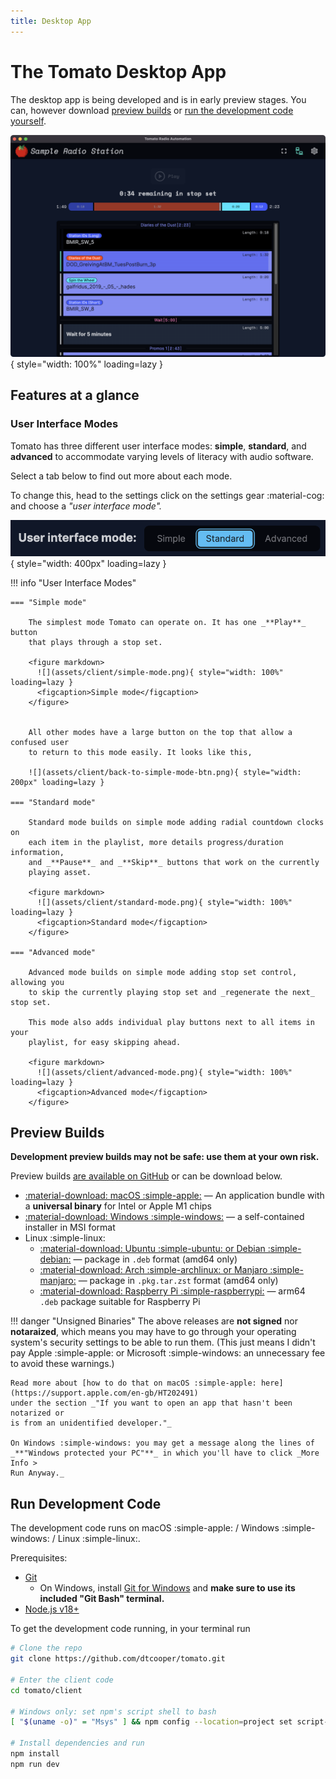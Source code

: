 ```yaml
---
title: Desktop App
---
```


# The Tomato Desktop App

The desktop app is being developed and is in early preview stages. You can, however
download [preview builds](#preview-builds) or [run the development code yourself](#run-development-code).

![](assets/client/screenshot.png){ style="width: 100%" loading=lazy }

## Features at a glance

### User Interface Modes

Tomato has three different user interface modes: **simple**, **standard**, and
**advanced** to accommodate varying levels of literacy with audio software.

Select a tab below to find out more about each mode.

To change this, head to the settings click on the settings gear :material-cog:
and choose a _"user interface mode"._

![](assets/client/ui-mode-selector.png){ style="width: 400px" loading=lazy }

!!! info "User Interface Modes"

    === "Simple mode"

        The simplest mode Tomato can operate on. It has one _**Play**_ button
        that plays through a stop set.

        <figure markdown>
          ![](assets/client/simple-mode.png){ style="width: 100%" loading=lazy }
          <figcaption>Simple mode</figcaption>
        </figure>


        All other modes have a large button on the top that allow a confused user
        to return to this mode easily. It looks like this,

        ![](assets/client/back-to-simple-mode-btn.png){ style="width: 200px" loading=lazy }

    === "Standard mode"

        Standard mode builds on simple mode adding radial countdown clocks on
        each item in the playlist, more details progress/duration information,
        and _**Pause**_ and _**Skip**_ buttons that work on the currently
        playing asset.

        <figure markdown>
          ![](assets/client/standard-mode.png){ style="width: 100%" loading=lazy }
          <figcaption>Standard mode</figcaption>
        </figure>

    === "Advanced mode"

        Advanced mode builds on simple mode adding stop set control, allowing you
        to skip the currently playing stop set and _regenerate the next_ stop set.

        This mode also adds individual play buttons next to all items in your
        playlist, for easy skipping ahead.

        <figure markdown>
          ![](assets/client/advanced-mode.png){ style="width: 100%" loading=lazy }
          <figcaption>Advanced mode</figcaption>
        </figure>

## Preview Builds

**Development preview builds may not be safe: use them at your own risk.**

Preview builds
[are available on GitHub](https://github.com/dtcooper/tomato/releases/tag/preview-build)
or can be download below.

  * [:material-download: macOS :simple-apple:](https://github.com/dtcooper/tomato/releases/download/preview-build/tomato-client-preview-macos.dmg)
    &mdash; An application bundle with a  **universal binary** for Intel or Apple M1 chips
  * [:material-download: Windows :simple-windows:](https://github.com/dtcooper/tomato/releases/download/preview-build/tomato-client-preview-windows.msi)
    &mdash; a self-contained installer in MSI format
  * Linux :simple-linux:
    * [:material-download: Ubuntu :simple-ubuntu: or Debian :simple-debian:](https://github.com/dtcooper/tomato/releases/download/preview-build/tomato-client-preview-linux_amd64.deb)
    &mdash; package in `.deb` format (amd64 only)
    * [:material-download: Arch :simple-archlinux: or Manjaro :simple-manjaro:](https://github.com/dtcooper/tomato/releases/download/preview-build/tomato-client-preview-linux-x86_64.pkg.tar.zst)
    &mdash; package in `.pkg.tar.zst` format (amd64 only)
    * [:material-download: Raspberry Pi :simple-raspberrypi:](https://github.com/dtcooper/tomato/releases/download/preview-build/tomato-client-preview-linux_arm64.deb)
    &mdash; arm64 `.deb` package suitable for Raspberry Pi

!!! danger "Unsigned Binaries"
    The above releases are **not signed** nor **notaraized**, which means
    you may have to go through your operating system's security settings to be
    able to run them. (This just means I didn't pay Apple :simple-apple: or
    Microsoft :simple-windows: an unnecessary fee to avoid these warnings.)

    Read more about [how to do that on macOS :simple-apple: here](https://support.apple.com/en-gb/HT202491)
    under the section _"If you want to open an app that hasn't been notarized or
    is from an unidentified developer."_

    On Windows :simple-windows: you may get a message along the lines of
    _**"Windows protected your PC"**_ in which you'll have to click _More Info >
    Run Anyway._

## Run Development Code

The development code runs on macOS :simple-apple: / Windows :simple-windows: / Linux :simple-linux:.

Prerequisites:

  * [Git](https://git-scm.com/)
    * On Windows, install [Git for Windows](https://gitforwindows.org/) and
      **make sure to use its included "Git Bash" terminal.**
  * [Node.js v18+](https://nodejs.org/)

To get the development code running, in your terminal run

```bash
# Clone the repo
git clone https://github.com/dtcooper/tomato.git

# Enter the client code
cd tomato/client

# Windows only: set npm's script shell to bash
[ "$(uname -o)" = "Msys" ] && npm config --location=project set script-shell $(which bash)

# Install dependencies and run
npm install
npm run dev
```
